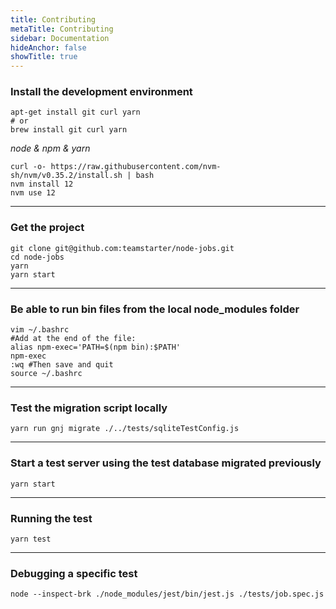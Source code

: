 ```yaml
---
title: Contributing
metaTitle: Contributing
sidebar: Documentation
hideAnchor: false
showTitle: true
---
```


### Install the development environment

```console
apt-get install git curl yarn
# or
brew install git curl yarn
```

_node & npm & yarn_

```console
curl -o- https://raw.githubusercontent.com/nvm-sh/nvm/v0.35.2/install.sh | bash
nvm install 12
nvm use 12
```

---

### Get the project

```console
git clone git@github.com:teamstarter/node-jobs.git
cd node-jobs
yarn
yarn start
```

---

### Be able to run bin files from the local node_modules folder

```console
vim ~/.bashrc
#Add at the end of the file:
alias npm-exec='PATH=$(npm bin):$PATH'
npm-exec
:wq #Then save and quit
source ~/.bashrc
```

---

### Test the migration script locally

```console
yarn run gnj migrate ./../tests/sqliteTestConfig.js
```

---

### Start a test server using the test database migrated previously

```console
yarn start
```

---

### Running the test

```console
yarn test
```

---

### Debugging a specific test

```console
node --inspect-brk ./node_modules/jest/bin/jest.js ./tests/job.spec.js
```
